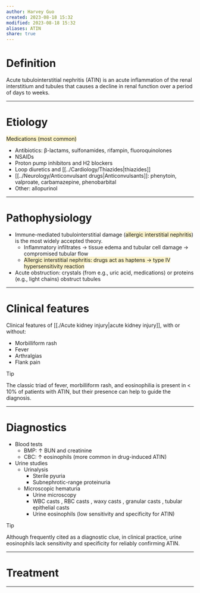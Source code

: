 ```yaml
---
author: Harvey Guo
created: 2023-08-18 15:32
modified: 2023-08-18 15:32
aliases: ATIN
share: true
---
```


# Definition
Acute tubulointerstitial nephritis (ATIN) is an acute inflammation of the renal interstitium and tubules that causes a decline in renal function over a period of days to weeks.

---
# Etiology
<span style="background:rgba(240, 200, 0, 0.2)">Medications (most common)</span>
- Antibiotics: β-lactams, sulfonamides, rifampin, fluoroquinolones
- NSAIDs
- Proton pump inhibitors and H2 blockers
- Loop diuretics and [[../Cardiology/Thiazides|thiazides]]
- [[../Neurology/Anticonvulsant drugs|Anticonvulsants]]: phenytoin, valproate, carbamazepine, phenobarbital
- Other: allopurinol

---
# Pathophysiology
- Immune-mediated tubulointerstitial damage (<span style="background:rgba(240, 200, 0, 0.2)">allergic interstitial nephritis</span>) is the most widely accepted theory.
	- Inflammatory infiltrates → tissue edema and tubular cell damage → compromised tubular flow
	- <span style="background:rgba(240, 200, 0, 0.2)">Allergic interstitial nephritis: drugs act as haptens → type IV hypersensitivity reaction </span>
- Acute obstruction: crystals (from e.g., uric acid, medications) or proteins (e.g., light chains) obstruct tubules

---
# Clinical features
Clinical features of [[./Acute kidney injury|acute kidney injury]], with or without:
- Morbilliform rash
- Fever
- Arthralgias
- Flank pain
>[!tip] 
>The classic triad of fever, morbilliform rash, and eosinophilia is present in < 10% of patients with ATIN, but their presence can help to guide the diagnosis.

---
# Diagnostics
- Blood tests 
	- BMP: ↑ BUN and creatinine
	- CBC: ↑ eosinophils (more common in drug-induced ATIN) 
- Urine studies
	- Urinalysis
		- Sterile pyuria
		- Subnephrotic-range proteinuria
	- Microscopic hematuria
		- Urine microscopy
		- WBC casts , RBC casts , waxy casts , granular casts , tubular epithelial casts
		- Urine eosinophils (low sensitivity and specificity for ATIN)

>[!tip] 
>Although frequently cited as a diagnostic clue, in clinical practice, urine eosinophils lack sensitivity and specificity for reliably confirming ATIN.

---
# Treatment


---
